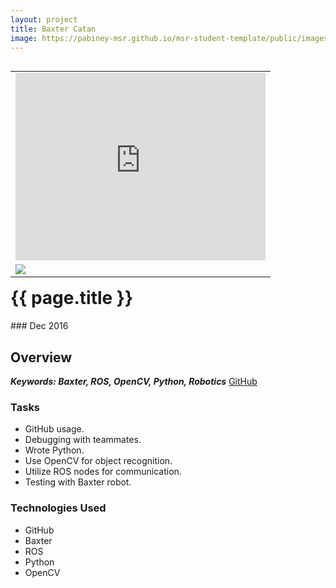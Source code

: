 ```yaml
---
layout: project
title: Baxter Catan
image: https://pabiney-msr.github.io/msr-student-template/public/images/baxter.jpg
---
```

<table align="right">
	<tr>
		<td>
			<iframe class="project-image"  width="400" height="300" src="https://www.youtube.com/embed/UzhP7HdbdNM" frameborder="0" allowfullscreen></iframe>
		</td>
	</tr>
	<tr>
		<td>
			<img class="project-image"src="https://pabiney-msr.github.io/msr-student-template/public/images/baxter.jpg"/>
		</td>
	</tr>
</table>
<h1 id="project-title">{{ page.title }}</h1>
### Dec 2016

## Overview

<b><i> Keywords: Baxter, ROS, OpenCV, Python, Robotics</i></b>
<a href="https://github.com/harishchockalingam2017/Final-Project-ME495-Group1">GitHub</a>

### Tasks
* GitHub usage.
* Debugging with teammates.
* Wrote Python.
* Use OpenCV for object recognition.
* Utilize ROS nodes for communication.
* Testing with Baxter robot.

### Technologies Used
* GitHub
* Baxter
* ROS
* Python
* OpenCV